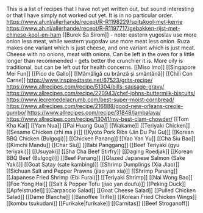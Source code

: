 This is a list of recipes that I have not yet written out, but sound interesting or that I have simply not worked out yet. It is in no particular order.
https://www.ah.nl/allerhande/recept/R-R1198229/spitskool-met-kerrie
https://www.ah.nl/allerhande/recept/R-R1197717/gebakken-rijst-met-chinese-kool-en-ham 
[[Burek Sa Sirom]] - note: eastern yugoslav use more onion less meat, while western yugoslav use more meat less onion. Ruza makes one variant which is just cheese, and one variant which is just meat. Cheese with no onions, meat with onions. Can be left in the oven for a little longer than recommended - gets better the crunchier it is. More oily is traditional, but can be left out for health concerns.
[[Miso Imo]]
[[Singapore Mei Fun]]
[[Pico de Gallo]]
[[Mămăligă cu brânză și smântână]]
[[Chili Con Carne]]
https://www.inspiredtaste.net/67523/grits-recipe/
https://www.allrecipes.com/recipe/51304/bills-sausage-gravy/
https://www.allrecipes.com/recipe/220943/chef-johns-buttermilk-biscuits/
https://www.lecremedelacrumb.com/best-super-moist-cornbread/
https://www.allrecipes.com/recipe/216888/good-new-orleans-creole-gumbo/
https://www.allrecipes.com/recipe/31848/jambalaya/
https://www.allrecipes.com/recipe/13041/my-best-clam-chowder/
[[Tom Kha Kai]]
[[Yam Nua]]
[[Pai Huang Gua]]
[[Wakame]]
[[Teriyaki Chicken]]
[[Sesame Chicken (zhi ma ji)]]
[[Kyoto Pork Ribs (Jin Du Pai Gu)]]
[[Korean BBQ Chicken (Bulgogi)]]
[[Chicken Panang]]
[[Yao Yan Yu]]
[[Cha Siu Bao]]
[[Kimchi Mandu]]
[[Char Siu]]
[[Babi Panggang]]
[[Beef Teriyaki (gyu teriyaki)]]
[[Usuyaki]]
[[Sha Cha Beef Stirfry]]
[[Daging Roedjak]]
[[Korean BBQ Beef (Bulgogi)]]
[[Beef Panang]]
[[Glazed Japanese Salmon (Sake Yaki)]]
[[Goat Satay (sate kambing)]]
[[Shrimp Dumplings (Xia Jiao)]]
[[Sichuan Salt and Pepper Prawns (jiao yan xia)]]
[[Shrimp Panang]]
[[Japanese Fried Shrimp (Ebi Furai)]]
[[Teriyaki Shrimp]]
[[Nai Wong Bao]]
[[Foe Yong Hai]]
[[Salt & Pepper Tofu (jiao yan doufu)]]
[[Peking Duck]]
[[Apfelstrudel]] 
[[Carpaccio Salad]]
[[Goat Cheese Salad]]
[[Pulled Chicken Salad]] 
[[Dame Blanche]]
[[Banoffee Trifle]]
[[Korean Fried Chicken Wings]]
[[kombu tsukudani]]
[[Furikake|furikake]]
[[Carnitas]]
[[Beef Stroganoff]]
